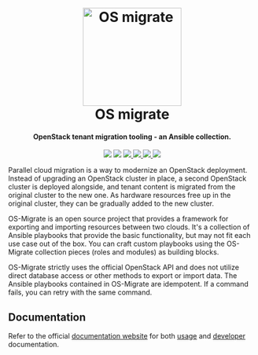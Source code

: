 <h1 align="center">
  <br>
  <a href="http://github.com/os-migrate/os-migrate">
    <img src="https://raw.githubusercontent.com/os-migrate/os-migrate/main/media/logo.svg?sanitize=true" alt="OS migrate" width="200">
  </a>
  <br>
  OS migrate
  <br>
</h1>

<h4 align="center">OpenStack tenant migration tooling - an Ansible collection.</h4>

<p align="center">
  <img src="https://img.shields.io/badge/Python-v3.7+-blue.svg">
  <img src="https://img.shields.io/badge/Ansible-v2.9-blue.svg">
  <a href="https://opensource.org/licenses/Apache-2.0">
    <img src="https://img.shields.io/badge/License-Apache2.0-blue.svg">
  </a>
  <a href="https://github.com/os-migrate/os-migrate/actions?workflow=consistency-functional">
    <img src="https://github.com/os-migrate/os-migrate/workflows/consistency-functional/badge.svg?event=push">
  </a>
  <a href="https://github.com/os-migrate/os-migrate/actions?workflow=container-image-build">
    <img src="https://github.com/os-migrate/os-migrate/workflows/container-image-build/badge.svg?event=push">
  </a>
  <a href="https://github.com/os-migrate/os-migrate/actions?workflow=docs-build">
    <img src="https://github.com/os-migrate/os-migrate/workflows/docs-build/badge.svg?event=push">
  </a>
</p>

Parallel cloud migration is a way to modernize an OpenStack deployment. Instead 
of upgrading an OpenStack cluster in place, a second OpenStack cluster is deployed 
alongside, and tenant content is migrated from the original cluster to the new one. 
As hardware resources free up in the original cluster, they can be gradually 
added to the new cluster.

OS-Migrate is an open source project that provides a framework for exporting and
importing resources between two clouds.  It's a collection of Ansible playbooks 
that provide the basic functionality, but may not fit each use case out of the 
box.  You can craft custom playbooks using the OS-Migrate collection pieces 
(roles and modules) as building blocks.

OS-Migrate strictly uses the official OpenStack API and does not utilize direct 
database access or other methods to export or import data.  The Ansible playbooks 
contained in OS-Migrate are idempotent.  If a command fails, you can retry with 
the same command.

## Documentation

Refer to the official [documentation website](https://os-migrate.github.io/os-migrate/)
for both
[usage](https://os-migrate.github.io/os-migrate/user/README.html) and
[developer](https://os-migrate.github.io/os-migrate/devel/README.html) documentation.
